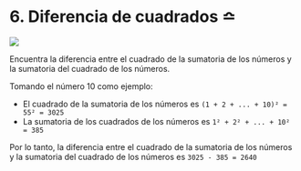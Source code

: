 # 6. Diferencia de cuadrados ≏

![](https://paper-attachments.dropbox.com/s_6B4945FB0F5F93CCB7A9DBF0F75CBCECAF7589AEB692AD0FAF3255B6A53CAA4A_1590183469508_image.png)


Encuentra la diferencia entre el cuadrado de la sumatoria de los números y la sumatoria del cuadrado de los números.

Tomando el número 10 como ejemplo:


- El cuadrado de la sumatoria de los números es `(1 + 2 + ... + 10)² = 55² = 3025`
- La sumatoria de los cuadrados de los números es `1² + 2² + ... + 10² = 385`

Por lo tanto, la diferencia entre el cuadrado de la sumatoria de los números y la sumatoria del cuadrado de los números es `3025 - 385 = 2640`
